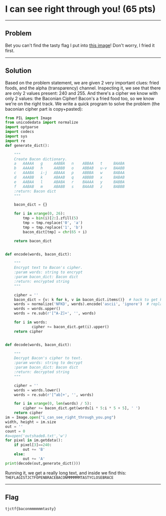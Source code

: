 # I can see right through you! (65 pts)

---

## Problem
Bet you can't find the tasty flag I put into [this image](https://static.tjctf.org/i_can_see_right_through_you_ce76e115558c75229b06eb050a3e1755d108dc7f364e17b212c8fd0bccff1dd1.png)! Don't worry, I fried it first. 

---

## Solution

Based on the problem statement, we are given 2 very important clues: fried foods, and the alpha (transparency) channel. Inspecting it, we see that there are only 2 values present: 240 and 255. And there's a cipher we know with only 2 values: the Baconian Cipher! Bacon's a fried food too, so we know we're on the right track. We write a quick program to solve the problem (the baconian cipher part is copy+pasted):
```python
from PIL import Image
from unicodedata import normalize
import optparse
import codecs
import sys
import re
def generate_dict():

    """
    Create Bacon dictionary.
    a   AAAAA   g     AABBA   n    ABBAA   t     BAABA
    b   AAAAB   h     AABBB   o    ABBAB   u-v   BAABB
    c   AAABA   i-j   ABAAA   p    ABBBA   w     BABAA
    d   AAABB   k     ABAAB   q    ABBBB   x     BABAB
    e   AABAA   l     ABABA   r    BAAAA   y     BABBA
    f   AABAB   m     ABABB   s    BAAAB   z     BABBB
    :return: Bacon dict
    """

    bacon_dict = {}

    for i in xrange(0, 26):
        tmp = bin(i)[2:].zfill(5)
        tmp = tmp.replace('0', 'a')
        tmp = tmp.replace('1', 'b')
        bacon_dict[tmp] = chr(65 + i)

    return bacon_dict


def encode(words, bacon_dict):

    """
    Encrypt text to Bacon's cipher.
    :param words: string to encrypt
    :param bacon_dict: Bacon dict
    :return: encrypted string
    """

    cipher = ''
    bacon_dict = {v: k for k, v in bacon_dict.items()}  # hack to get key from value - reverse dict
    words = normalize('NFKD', words).encode('ascii', 'ignore')  # replace national characters to ASCII equivalents
    words = words.upper()
    words = re.sub(r'[^A-Z]+', '', words)

    for i in words:
            cipher += bacon_dict.get(i).upper()
    return cipher


def decode(words, bacon_dict):

    """
    Decrypt Bacon's cipher to text.
    :param words: string to decrypt
    :param bacon_dict: Bacon dict
    :return: decrypted string
    """

    cipher = ''
    words = words.lower()
    words = re.sub(r'[^ab]+', '', words)

    for i in xrange(0, len(words) / 5):
        cipher += bacon_dict.get(words[i * 5:i * 5 + 5], ' ')
    return cipher
im = Image.open("i_can_see_right_through_you.png")
width, height = im.size
out = ''
count = 0
#a=open('outshade8.txt','w')
for pixel in im.getdata():
    if pixel[3]==240:
        out += 'B'
    else:
        out += 'A'
print(decode(out,generate_dict()))
```
Running it, we get a really long text, and inside we find this:
`THEFLAGISTJCTFOPENBRACEBACONMMMMMMTASTYCLOSEBRACE`

---

## Flag
`tjctf{baconmmmmmmtasty}`
